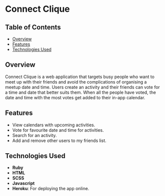 # Connect Clique

## Table of Contents
- [Overview](#overview)
- [Features](#features)
- [Technologies Used](#technologies-used)

## Overview 
Connect Clique is a web application that targets busy people who want to meet up with their friends and avoid the complications of organising a meetup date and time. Users create an activity and their friends can vote for a time and date that better suits them. When all the people have voted, the date and time with the most votes get added to their in-app calendar. 

## Features
- View calendars with upcoming activities.
- Vote for favourite date and time for activities.
- Search for an activity.
- Add and remove other users to my friends list.

## Technologies Used
- **Ruby**
- **HTML**
- **SCSS**
- **Javascript**
- **Heroku**: For deploying the app online. 

